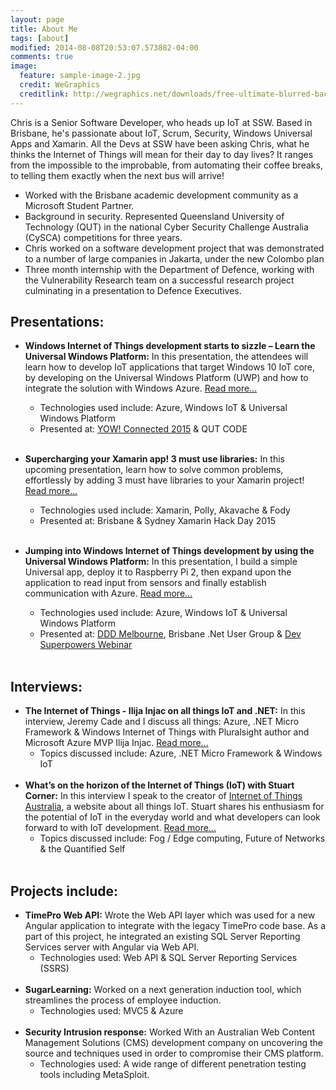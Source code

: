 ```yaml
---
layout: page
title: About Me
tags: [about]
modified: 2014-08-08T20:53:07.573882-04:00
comments: true
image:
  feature: sample-image-2.jpg
  credit: WeGraphics
  creditlink: http://wegraphics.net/downloads/free-ultimate-blurred-background-pack/
---
```


Chris is a Senior Software Developer, who heads up IoT at SSW. Based in Brisbane, he's passionate about IoT, Scrum, Security, Windows Universal Apps and Xamarin. All the Devs at SSW have been asking Chris, what he thinks the Internet of Things will mean for their day to day lives? It ranges from the impossible to the improbable, from automating their coffee breaks, to telling them exactly when the next bus will arrive!

* Worked with the Brisbane academic development community as a Microsoft Student Partner.
* Background in security. Represented Queensland University of Technology (QUT) in the national Cyber Security Challenge Australia (CySCA) competitions for three years.
* Chris worked on a software development project that was demonstrated to a number of large companies in Jakarta, under the new Colombo plan
* Three month internship with the Department of Defence, working with the Vulnerability Research team on a successful research project culminating in a presentation to Defence Executives.

## Presentations:

* **Windows Internet of Things development starts to sizzle – Learn the Universal Windows Platform:** In this presentation, the attendees will learn how to develop IoT applications that target Windows 10 IoT core, by developing on the Universal Windows Platform (UWP) and how to integrate the solution with Windows Azure. [Read more...](http://blog.chrisbriggsy.com/Windows-Internet-of-Things-development-starts-to-sizzle/)
  * Technologies used include: Azure, Windows IoT & Universal Windows Platform
  * Presented at: [YOW! Connected 2015](http://blog.chrisbriggsy.com/YOW-Connected-2015/) & QUT CODE<BR><BR>
    
* **Supercharging your Xamarin app! 3 must use libraries:** In this upcoming presentation, learn how to solve common problems, effortlessly by adding 3 must have libraries to your Xamarin project!  [Read more...](http://blog.chrisbriggsy.com/Supercharging-your-Xamarin-app/)
  * Technologies used include: Xamarin, Polly, Akavache & Fody
  * Presented at: Brisbane & Sydney Xamarin Hack Day 2015 <BR><BR>

* **Jumping into Windows Internet of Things development by using the Universal Windows Platform:** In this presentation, I build a simple Universal app, deploy it to Raspberry Pi 2, then expand upon the application to read input from sensors and finally establish communication with Azure.  [Read more...](http://blog.chrisbriggsy.com/Dev-superpowers-Jumping-into-windows-internet-of-things/)
  * Technologies used include: Azure, Windows IoT & Universal Windows Platform
  * Presented at: [DDD Melbourne](http://blog.chrisbriggsy.com/DDDMelb-2015/), Brisbane .Net User Group & [Dev Superpowers Webinar](http://blog.chrisbriggsy.com/Dev-superpowers-Jumping-into-windows-internet-of-things/)<BR><BR>
  
## Interviews:
* **The Internet of Things - Ilija Injac on all things IoT and .NET:** In this interview, Jeremy Cade and I discuss all things: Azure, .NET Micro Framework & Windows Internet of Things with Pluralsight author and Microsoft Azure MVP Ilija Injac. [Read more...](http://blog.chrisbriggsy.com//Ilija-Injac-on-IoT/)
  * Topics discussed include: Azure, .NET Micro Framework & Windows IoT<BR><BR>
* **What’s on the horizon of the Internet of Things (IoT) with Stuart Corner:** In this interview I speak to the creator of [Internet of Things Australia](http://www.iotaustralia.org.au/), a website about all things IoT. Stuart shares his enthusiasm for the potential of IoT in the everyday world and what developers can look forward to with IoT development. [Read more...](http://blog.chrisbriggsy.com/Whats-on-the-horizon-of-IoT/)
  * Topics discussed include: Fog / Edge computing, Future of Networks & the Quantified Self <BR><BR>
 
  
## Projects include:

* **TimePro Web API:** Wrote the Web API layer which was used for a new Angular application to integrate with the legacy TimePro code base. As a part of this project, he integrated an existing SQL Server Reporting Services server with Angular via Web API.
  * Technologies used: Web API & SQL Server Reporting Services (SSRS)<BR><BR>
* **SugarLearning:** Worked on a next generation induction tool, which streamlines the process of employee induction.
  * Technologies used: MVC5 & Azure<BR><BR>
* **Security Intrusion response:** Worked With an Australian Web Content Management Solutions (CMS) development company on uncovering the source and techniques used in order to compromise their CMS platform.
  * Technologies used: A wide range of different penetration testing tools including MetaSploit.
  
